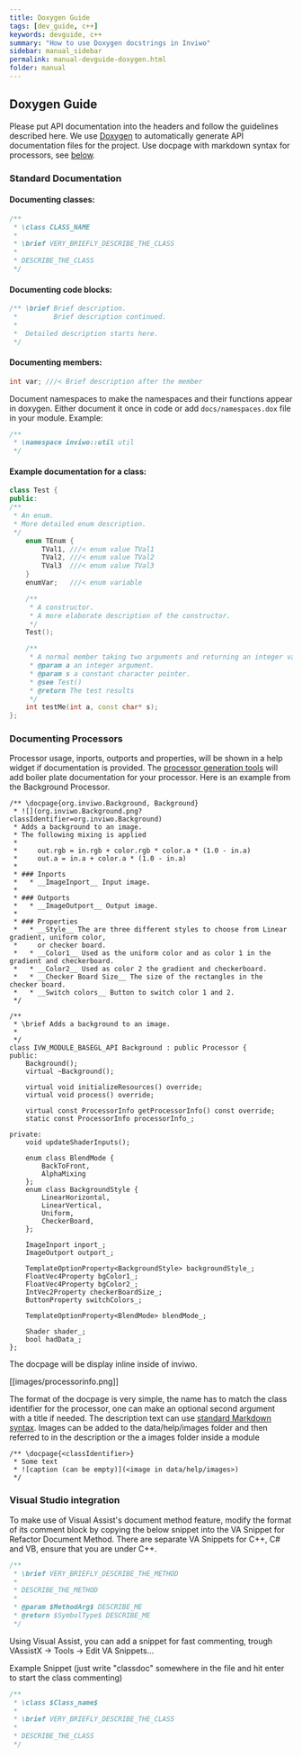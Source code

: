 ```yaml
---
title: Doxygen Guide
tags: [dev_guide, c++]
keywords: devguide, c++
summary: "How to use Doxygen docstrings in Inviwo"
sidebar: manual_sidebar
permalink: manual-devguide-doxygen.html
folder: manual
---
```

## Doxygen Guide

Please put API documentation into the headers and follow the guidelines described here. We use [Doxygen](https://doxygen.nl/) to automatically generate API documentation files for the project. Use docpage with markdown syntax for processors, see [below](#documenting-processors).

### Standard Documentation

#### Documenting classes:
```cpp
/**
 * \class CLASS_NAME
 *
 * \brief VERY_BRIEFLY_DESCRIBE_THE_CLASS
 *
 * DESCRIBE_THE_CLASS
 */
```

#### Documenting code blocks:
```cpp
/** \brief Brief description.
 *         Brief description continued.
 *
 *  Detailed description starts here.
 */
```

#### Documenting members:
```cpp
int var; ///< Brief description after the member
```
Document namespaces to make the namespaces and their functions appear in doxygen. Either document it once in code or add `docs/namespaces.dox` file in your module. Example:
```cpp
/**
 * \namespace inviwo::util util
 */
```

#### Example documentation for a class:
```cpp
class Test {
public:
/**
 * An enum.
 * More detailed enum description.
 */
    enum TEnum {
        TVal1, ///< enum value TVal1
        TVal2, ///< enum value TVal2
        TVal3  ///< enum value TVal3
    }
    enumVar;   ///< enum variable

    /**
     * A constructor.
     * A more elaborate description of the constructor.
     */
    Test();

    /**
     * A normal member taking two arguments and returning an integer value.
     * @param a an integer argument.
     * @param s a constant character pointer.
     * @see Test()
     * @return The test results
     */
    int testMe(int a, const char* s);
};
```

### Documenting Processors
Processor usage, inports, outports and properties, will be shown in a help widget if documentation is provided. The [processor generation tools](manual-devguide-meta.md) will add boiler plate documentation for your processor. Here is an example from the Background Processor.

```
/** \docpage{org.inviwo.Background, Background}
 * ![](org.inviwo.Background.png?classIdentifier=org.inviwo.Background)
 * Adds a background to an image.
 * The following mixing is applied
 *
 *     out.rgb = in.rgb + color.rgb * color.a * (1.0 - in.a)
 *     out.a = in.a + color.a * (1.0 - in.a)
 *
 * ### Inports
 *   * __ImageInport__ Input image.
 *
 * ### Outports
 *   * __ImageOutport__ Output image.
 *
 * ### Properties
 *   * __Style__ The are three different styles to choose from Linear gradient, uniform color,
 *     or checker board.
 *   * __Color1__ Used as the uniform color and as color 1 in the gradient and checkerboard.
 *   * __Color2__ Used as color 2 the gradient and checkerboard.
 *   * __Checker Board Size__ The size of the rectangles in the checker board.
 *   * __Switch colors__ Button to switch color 1 and 2.
 */

/**
 * \brief Adds a background to an image.
 *
 */
class IVW_MODULE_BASEGL_API Background : public Processor {
public:
    Background();
    virtual ~Background();

    virtual void initializeResources() override;
    virtual void process() override;

    virtual const ProcessorInfo getProcessorInfo() const override;
    static const ProcessorInfo processorInfo_;

private:
    void updateShaderInputs();

    enum class BlendMode {
        BackToFront,
        AlphaMixing
    };
    enum class BackgroundStyle {
        LinearHorizontal,
        LinearVertical,
        Uniform,
        CheckerBoard,
    };

    ImageInport inport_;
    ImageOutport outport_;

    TemplateOptionProperty<BackgroundStyle> backgroundStyle_;
    FloatVec4Property bgColor1_;
    FloatVec4Property bgColor2_;
    IntVec2Property checkerBoardSize_;
    ButtonProperty switchColors_;

    TemplateOptionProperty<BlendMode> blendMode_;

    Shader shader_;
    bool hadData_;
};
```

The docpage will be display inline inside of inviwo.

[[images/processorinfo.png]]

The format of the docpage is very simple, the name has to match the class identifier for the processor,
one can make an optional second argument with a title if needed. The description text can use [standard Markdown syntax](https://www.stack.nl/~dimitri/doxygen/manual/markdown.html). Images can be added to the data/help/images folder and then referred to in the description
or the a images folder inside a module

```
/** \docpage{<classIdentifier>}
 * Some text
 * ![caption (can be empty)](<image in data/help/images>)
 */
```

### Visual Studio integration

To make use of Visual Assist's document method feature, modify the format of its comment block by copying the below snippet into the VA Snippet for Refactor Document Method. There are separate VA Snippets for C++, C# and VB, ensure that you are under C++.

```cpp
/**
 * \brief VERY_BRIEFLY_DESCRIBE_THE_METHOD
 *
 * DESCRIBE_THE_METHOD
 *
 * @param $MethodArg$ DESCRIBE_ME
 * @return $SymbolType$ DESCRIBE_ME
 */
```

Using Visual Assist, you can add a snippet for fast commenting, trough VAssistX -> Tools -> Edit VA Snippets...

Example Snippet (just write "classdoc" somewhere in the file and hit enter to start the class commenting)

```cpp
/**
 * \class $Class_name$
 *
 * \brief VERY_BRIEFLY_DESCRIBE_THE_CLASS
 *
 * DESCRIBE_THE_CLASS
 */
```
